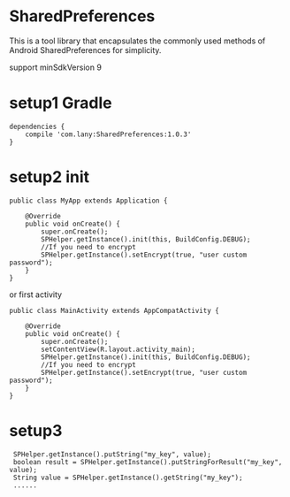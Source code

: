 # SharedPreferences
This is a tool library that encapsulates the commonly used methods of Android SharedPreferences for simplicity.

support minSdkVersion 9
# setup1 Gradle
    dependencies {
        compile 'com.lany:SharedPreferences:1.0.3'
    }
#  setup2 init
    public class MyApp extends Application {
    
        @Override
        public void onCreate() {
            super.onCreate();
            SPHelper.getInstance().init(this, BuildConfig.DEBUG);
            //If you need to encrypt
            SPHelper.getInstance().setEncrypt(true, "user custom password");
        }
    }

or first activity

    public class MainActivity extends AppCompatActivity {
    
        @Override
        public void onCreate() {
            super.onCreate();
            setContentView(R.layout.activity_main);
            SPHelper.getInstance().init(this, BuildConfig.DEBUG);
            //If you need to encrypt
            SPHelper.getInstance().setEncrypt(true, "user custom password");
        }
    }
# setup3
     SPHelper.getInstance().putString("my_key", value);
     boolean result = SPHelper.getInstance().putStringForResult("my_key", value);
     String value = SPHelper.getInstance().getString("my_key");
     ......
